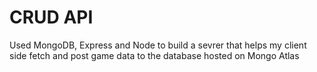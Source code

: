 # CRUD API 

Used MongoDB, Express and Node to build a sevrer that helps my client side fetch and post game data to the database hosted on Mongo Atlas 
